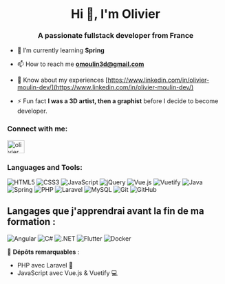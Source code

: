 <h1 align="center">Hi 👋, I'm Olivier</h1>
<h3 align="center">A passionate fullstack developer from France</h3>

- 🌱 I’m currently learning **Spring**

- 📫 How to reach me **omoulin3d@gmail.com**

- 📄 Know about my experiences [https://www.linkedin.com/in/olivier-moulin-dev/](https://www.linkedin.com/in/olivier-moulin-dev/)

- ⚡ Fun fact **I was a 3D artist, then a graphist** before I decide to become developer.

<h3 align="left">Connect with me:</h3>
<p align="left">
<a href="https://linkedin.com/in/olivier moulin" target="blank"><img align="center" src="https://raw.githubusercontent.com/rahuldkjain/github-profile-readme-generator/master/src/images/icons/Social/linked-in-alt.svg" alt="olivier moulin" height="30" width="40" /></a>
</p>

<h3 align="left">Languages and Tools:</h3>

![HTML5](https://img.shields.io/badge/HTML5-E34F26?logo=html5&logoColor=white&style=for-the-badge)
![CSS3](https://img.shields.io/badge/CSS3-1572B6?logo=css3&logoColor=white&style=for-the-badge)
![JavaScript](https://img.shields.io/badge/JavaScript-F7DF1E?logo=javascript&logoColor=black&style=for-the-badge)
![jQuery](https://img.shields.io/badge/jQuery-0769AD?logo=jquery&logoColor=white&style=for-the-badge)
![Vue.js](https://img.shields.io/badge/Vue.js-4FC08D?logo=vue.js&logoColor=white&style=for-the-badge)
![Vuetify](https://img.shields.io/badge/Vuetify-1867C0?logo=vuetify&logoColor=white&style=for-the-badge)
![Java](https://img.shields.io/badge/Java-007396?logo=java&logoColor=white&style=for-the-badge)
![Spring](https://img.shields.io/badge/Spring-6DB33F?logo=spring&logoColor=white&style=for-the-badge)
![PHP](https://img.shields.io/badge/PHP-777BB4?logo=php&logoColor=white&style=for-the-badge)
![Laravel](https://img.shields.io/badge/Laravel-FF2D20?logo=laravel&logoColor=white&style=for-the-badge)
![MySQL](https://img.shields.io/badge/MySQL-4479A1?logo=mysql&logoColor=white&style=for-the-badge)
![Git](https://img.shields.io/badge/Git-F05032?logo=git&logoColor=white&style=for-the-badge)
![GitHub](https://img.shields.io/badge/GitHub-181717?logo=github&logoColor=white&style=for-the-badge)

## Langages que j'apprendrai avant la fin de ma formation :

![Angular](https://img.shields.io/badge/Angular-DD0031?logo=angular&logoColor=white&style=for-the-badge)
![C#](https://img.shields.io/badge/C%23-239120?logo=c-sharp&logoColor=white&style=for-the-badge)
![.NET](https://img.shields.io/badge/.NET-512BD4?logo=dotnet&logoColor=white&style=for-the-badge)
![Flutter](https://img.shields.io/badge/Flutter-02569B?logo=flutter&logoColor=white&style=for-the-badge)
![Docker](https://img.shields.io/badge/Docker-2496ED?logo=docker&logoColor=white&style=for-the-badge)

🌟 **Dépôts remarquables** :

- PHP avec Laravel 🐘
- JavaScript avec Vue.js & Vuetify 💻


